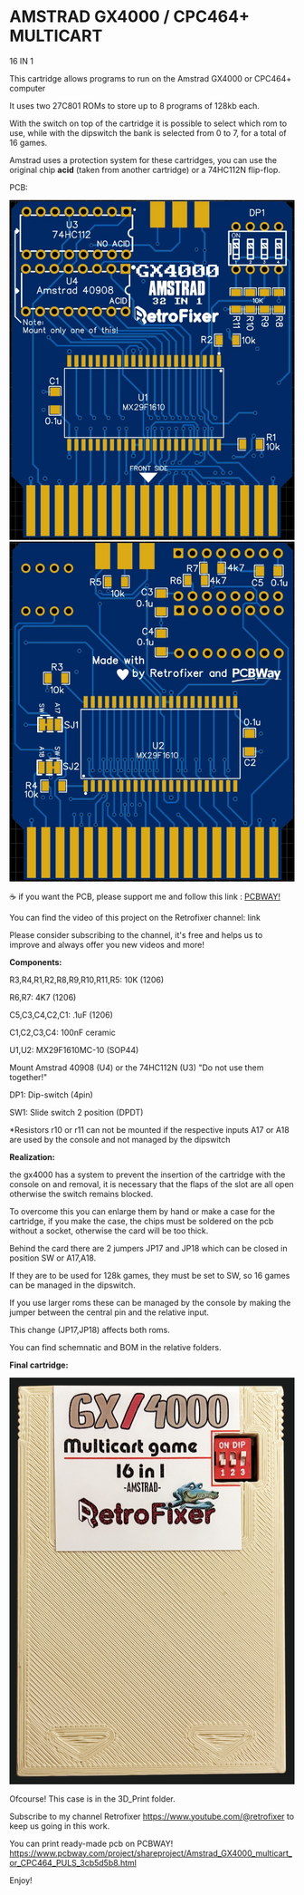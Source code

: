 # AMSTRAD GX4000 / CPC464+ MULTICART
16 IN 1

This cartridge allows programs to run on the Amstrad GX4000 or CPC464+ computer

It uses two 27C801 ROMs to store up to 8 programs of 128kb each.

With the switch on top of the cartridge it is possible to select which rom to use, while with the dipswitch the bank is selected from 0 to 7, for a total of 16 games.

Amstrad uses a protection system for these cartridges, you can use the original chip **acid** (taken from another cartridge) or a 74HC112N flip-flop.

PCB:

![alt text](https://github.com/zeus074/Amstrad-GX4000-Multicart-32-in-1/blob/main/IMG/pcb_top.jpg)
![alt text](https://github.com/zeus074/Amstrad-GX4000-Multicart-32-in-1/blob/main/IMG/pcb_bottom.jpg)

:coffee: if you want the PCB, please support me and follow this link : <a href="https://www.pcbway.com/project/shareproject/Dram_tester_for_4116_4164_256_and_4532_d6b7143c.html" target="_NEW">PCBWAY!</a>


You can find the video of this project on the Retrofixer channel: link

Please consider subscribing to the channel, it's free and helps us to improve and always offer you new videos and more!


**Components:**

R3,R4,R1,R2,R8,R9,R10,R11,R5: 10K (1206)

R6,R7: 4K7 (1206)

C5,C3,C4,C2,C1: .1uF (1206)

C1,C2,C3,C4: 100nF ceramic

U1,U2: MX29F1610MC-10 (SOP44)

Mount Amstrad 40908 (U4) or the 74HC112N (U3) "Do not use them together!"

DP1: Dip-switch (4pin)

SW1: Slide switch 2 position (DPDT)

*Resistors r10 or r11 can not be mounted if the respective inputs A17 or A18 are used by the console and not managed by the dipswitch


**Realization:**

the gx4000 has a system to prevent the insertion of the cartridge with the console on and removal, it is necessary that the flaps of the slot are all open otherwise the switch remains blocked. 

To overcome this you can enlarge them by hand or make a case for the cartridge, if you make the case, the chips must be soldered on the pcb without a socket, otherwise the card will be too thick.

Behind the card there are 2 jumpers JP17 and JP18 which can be closed in position SW or A17,A18.

If they are to be used for 128k games, they must be set to SW, so 16 games can be managed in the dipswitch.

If you use larger roms these can be managed by the console by making the jumper between the central pin and the relative input.

This change (JP17,JP18) affects both roms.

You can find schemnatic and BOM in the relative folders.

**Final cartridge:**

![alt text](https://github.com/zeus074/Amstrad_Multicart/blob/main/IMG/cart-gx4000.jpg)

Ofcourse! This case is in the 3D_Print folder.

Subscribe to my channel Retrofixer https://www.youtube.com/@retrofixer to keep us going in this work.

You can print ready-made pcb on PCBWAY! https://www.pcbway.com/project/shareproject/Amstrad_GX4000_multicart_or_CPC464_PULS_3cb5d5b8.html


Enjoy!
